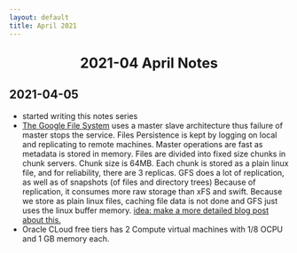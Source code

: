 ```yaml
---
layout: default
title: April 2021
---
```


<center>
  <h2><big>2021-04 April Notes</big></h2>
  </center>

## 2021-04-05

- started writing this notes series 
- [The Google File System](https://static.googleusercontent.com/media/research.google.com/en//archive/gfs-sosp2003.pdf) uses a master slave architecture thus failure of master stops the service. Files Persistence is kept by logging on local and replicating to remote machines. Master operations are fast as metadata is stored in memory. Files are divided into fixed size chunks in chunk servers. Chunk size is 64MB. Each chunk is stored as a plain linux file, and for reliability, there are 3 replicas. GFS does a lot of replication, as well as of snapshots (of files and directory trees) Because of replication, it consumes more raw storage than xFS and swift. Because we store as plain linux files, caching file data is not done and GFS just uses the linux buffer memory. <u>idea: make a more detailed blog post about this.</u>
- Oracle CLoud free tiers has 2 Compute virtual machines with 1/8 OCPU and 1 GB memory each.
